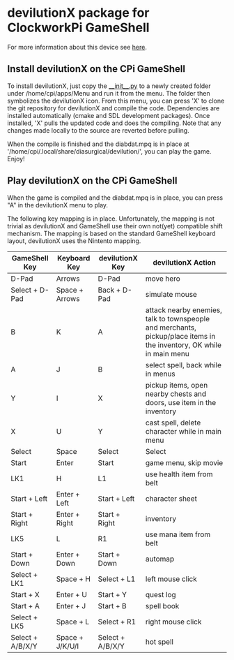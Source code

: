 
# devilutionX package for ClockworkPi GameShell
For more information about this device see [here](https://www.clockworkpi.com/gameshell).

## Install devilutionX on the CPi GameShell

To install devilutionX, just copy the [\_\_init__.py](__init__.py) to a newly created folder under /home/cpi/apps/Menu and run it from the menu. The folder then symbolizes the devilutionX icon.
From this menu, you can press 'X' to clone the git repository for devilutionX and compile the code. Dependencies are installed automatically (cmake and SDL development packages).
Once installed, 'X' pulls the updated code and does the compiling. Note that any changes made locally to the source are reverted before pulling.

When the compile is finished and the diabdat.mpq is in place at '/home/cpi/.local/share/diasurgical/devilution/', you can play the game. Enjoy!

## Play devilutionX on the CPi GameShell

When the game is compiled and the diabdat.mpq is in place, you can press "A" in the devilutionX menu to play.

The following key mapping is in place.
Unfortunately, the mapping is not trivial as devilutionX and GameShell use their own not(yet) compatible shift mechanism.
The mapping is based on the standard GameShell keyboard layout, devilutionX uses the Nintento mapping.

| GameShell Key                | Keyboard Key            | devilutionX Key            | devilutionX Action |
| ---------------------     | ---------------         | ------------------------- | ------------------ |
| D-Pad                        | Arrows                  | D-Pad                        | move hero |
| Select + D-Pad            | Space + Arrows          | Back + D-Pad                | simulate mouse |
| B                            | K                       | A                            | attack nearby enemies, talk to townspeople and merchants, pickup/place items in the inventory, OK while in main menu |
| A                            | J                       | B                            | select spell, back while in menus |
| Y                            | I                       | X                            | pickup items, open nearby chests and doors, use item in the inventory |
| X                            | U                       | Y                            | cast spell, delete character while in main menu |
| Select                    | Space                   | Select                    | Select |
| Start                        | Enter                   | Start                        | game menu, skip movie |
| LK1                        | H                       | L1                        | use health item from belt  |
| Start + Left        | Enter + Left      | Start + Left            | character sheet |
| Start + Right        | Enter + Right     | Start + Right        | inventory |
| LK5                        | L                       | R1                        | use mana item from belt |
| Start + Down                | Enter + Down              | Start + Down                | automap |
| Select + LK1                | Space + H                  | Select + L1                | left mouse click |
| Start + X    | Enter + U    | Start + Y    | quest log |
| Start + A    | Enter + J    | Start + B    | spell book |
| Select + LK5                | Space + L                  | Select + R1                | right mouse click |
| Select + A/B/X/Y            | Space + J/K/U/I         | Select + A/B/X/Y            | hot spell |
